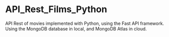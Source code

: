 # API_Rest_Films_Python

API Rest of movies implemented with Python, using the Fast API framework. Using the MongoDB database in local, and MongoDB Atlas in cloud.
